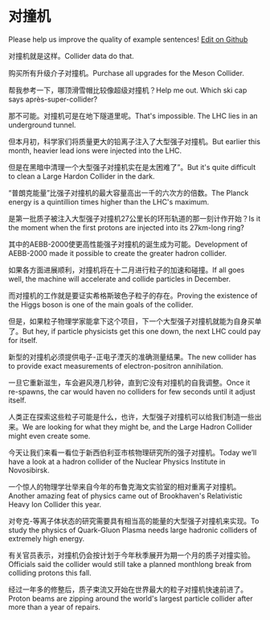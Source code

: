 # 对撞机

Please help us improve the quality of example sentences! [Edit on Github](https://github.com/jiyushe/jiyu-example-sentence-source/blob/main/chinese/duizhuangji.md)

<p><span class="chinese">对撞机就是这样。</span><span class="english">Collider data do that.</span></p>

<p><span class="chinese">购买所有升级介子对撞机。</span><span class="english">Purchase all upgrades for the Meson Collider.</span></p>

<p><span class="chinese">帮我参考一下，哪顶滑雪帽比较像超级对撞机？</span><span class="english">Help me out. Which ski cap says après-super-collider?</span></p>

<p><span class="chinese">那不可能。对撞机可是在地下隧道里呢。</span><span class="english">That's impossible. The LHC lies in an underground tunnel.</span></p>

<p><span class="chinese">但本月初，科学家们将质量更大的铅离子注入了大型强子对撞机。</span><span class="english">But earlier this month, heavier lead ions were injected into the LHC.</span></p>

<p><span class="chinese">但是在黑暗中清理一个大型强子对撞机实在是太困难了”。</span><span class="english">But it's quite difficult to clean a Large Hardon Collider in the dark.</span></p>

<p><span class="chinese">“普朗克能量”比强子对撞机的最大容量高出一千的六次方的倍数。</span><span class="english">The Planck energy is a quintillion times higher than the LHC's maximum.</span></p>

<p><span class="chinese">是第一批质子被注入大型强子对撞机27公里长的环形轨道的那一刻计作开始？</span><span class="english">Is it the moment when the first protons are injected into its 27km-long ring?</span></p>

<p><span class="chinese">其中的AEBB-2000使更高性能强子对撞机的诞生成为可能。</span><span class="english">Development of AEBB-2000 made it possible to create the greater hadron collider.</span></p>

<p><span class="chinese">如果各方面进展顺利，对撞机将在十二月进行粒子的加速和碰撞。</span><span class="english">If all goes well, the machine will accelerate and collide particles in December.</span></p>

<p><span class="chinese">而对撞机的工作就是要证实希格斯玻色子粒子的存在。</span><span class="english">Proving the existence of the Higgs boson is one of the main goals of the collider.</span></p>

<p><span class="chinese">但是，如果粒子物理学家能拿下这个项目，下一个大型强子对撞机就能为自身买单了。</span><span class="english">But hey, if particle physicists get this one down, the next LHC could pay for itself.</span></p>

<p><span class="chinese">新型的对撞机必须提供电子-正电子湮灭的准确测量结果。</span><span class="english">The new collider has to provide exact measurements of electron-positron annihilation.</span></p>

<p><span class="chinese">一旦它重新滋生，车会避风港几秒钟，直到它没有对撞机的自我调整。</span><span class="english">Once it re-spawns, the car would haven no colliders for few seconds until it adjust itself.</span></p>

<p><span class="chinese">人类正在探索这些粒子可能是什么，也许，大型强子对撞机可以给我们制造一些出来。</span><span class="english">We are looking for what they might be, and the Large Hadron Collider might even create some.</span></p>

<p><span class="chinese">今天让我们来看一看位于新西伯利亚市核物理研究所的强子对撞机。</span><span class="english">Today we’ll have a look at a hadron collider of the Nuclear Physics Institute in Novosibirsk.</span></p>

<p><span class="chinese">一个惊人的物理学壮举来自今年的布鲁克海文实验室的相对重离子对撞机。</span><span class="english">Another amazing feat of physics came out of Brookhaven's Relativistic Heavy Ion Collider this year.</span></p>

<p><span class="chinese">对夸克-等离子体状态的研究需要具有相当高的能量的大型强子对撞机来实现。</span><span class="english">To study the physics of Quark-Gluon Plasma needs large hadronic colliders of extremely high energy.</span></p>

<p><span class="chinese">有关官员表示，对撞机仍会按计划于今年秋季展开为期一个月的质子对撞实验。</span><span class="english">Officials said the collider would still take a planned monthlong break from colliding protons this fall.</span></p>

<p><span class="chinese">经过一年多的修整后，质子束流又开始在世界最大的粒子对撞机快速前进了。</span><span class="english">Proton beams are zipping around the world's largest particle collider after more than a year of repairs.</span></p>

